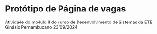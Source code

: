 # Protótipo de Página de vagas
Atividade do módulo II do curso de Desenvolvimento de Sistemas da ETE Ginásio Pernambucano 23/09/2024
